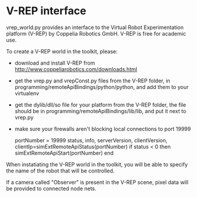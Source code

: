 # V-REP interface

vrep_world.py provides an interface to the Virtual Robot Experimentation platform (V-REP) by Coppelia Robotics GmbH.
V-REP is free for academic use.

To create a V-REP world in the toolkit, please:

- download and install V-REP from http://www.coppeliarobotics.com/downloads.html
- get the vrep.py and vrepConst.py files from the V-REP folder, in programming/remoteApiBindings/python/python, and add them to your virtualenv
- get the dylib/dll/so file for your platform from the V-REP folder, the file should be in programming/remoteApiBindings/lib/lib, and put it next to vrep.py
- make sure your firewalls aren't blocking local connections to port 19999

    portNumber = 19999
    status, info, serverVersion, clientVersion, clientIp=simExtRemoteApiStatus(portNumber)
    if status < 0 then
        simExtRemoteApiStart(portNumber)
    end

When instatiating the V-REP world in the toolkit, you will be able to specify the name of the robot that will
be controlled.

If a camera called "Observer" is present in the V-REP scene, pixel data will be provided to connected node nets.